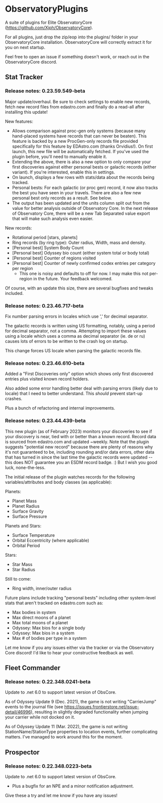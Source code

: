 # ObservatoryPlugins
A suite of plugins for Elite ObservatoryCore (https://github.com/Xjph/ObservatoryCore).

For all plugins, just drop the zip/eop into the plugins/ folder in your ObservatoryCore installation.
ObservatoryCore will correctly extract it for you on next startup.

Feel free to open an issue if something doesn't work, or reach out in the ObservatoryCore discord.

## Stat Tracker

### Release notes: 0.23.59.549-beta

Major update/overhaul. Be sure to check settings to enable new records, fetch new record files from edastro.com and finally do a read-all after installing this update!

New features:
*   Allows comparison against proc-gen only systems (because many hand-placed systems have records that can never be beaten).
    This feature is backed by a new ProcGen-only records file provided specifically for this feature by EDAstro.com (thanks Orvidius!).
    On first launch, this new file will be automatically fetched.  If you've used the plugin before, you'll need to manually enable it.
*   Extending the above, there is also a new option to only compare your first discoveries against either personal bests or galactic records (either variant).
    If you're interested, enable this in settings.
*   On launch, displays a few rows with stats/data about the records being tracked.
*   Personal bests: For each galactic (or proc gen) record, it now also tracks the best you have seen in your travels. There are also
    a few new personal best only records as a result. See below.
*   The output has been updated and the units column split out from the value for better analysis outside of Observatory Core.
    In the next release of Observatory Core, there will be a new Tab Separated value export that will make such analysis even easier.

New records:
*   Rotational period [stars, planets]
*   Ring records (by ring type): Outer radius, Width, mass and density.
*   [Personal best] System Body Count
*   [Personal best] Odyssey bio count (either system total or body total)
*   [Personal best] Counter of regions visited
*   [Personal best] Counter of newly confirmed codex entries per category per region
    *   This one is noisy and defaults to off for now. I may make this not per-region in the future. Your feedback welcomed.

Of course, with an update this size, there are several bugfixes and tweaks included.

### Release notes: 0.23.46.717-beta

Fix number parsing errors in locales which use ',' for decimal separator.

The galactic records is written using US formatting, notably, using a period for decimal separator, not a comma. Attempting to import these values using a locale which uses a comma as decimal separator (ie. de or ru) causes lots of errors to be written to the crash log on startup.

This change forces US locale when parsing the galactic records file.


### Release notes: 0.23.46.610-beta

Added a "First Discoveries only" option which shows only first discovered entries plus visited known record holders.

Also added some error handling better deal with parsing errors (likely due to locale) that I need to better understand. This *should* prevent start-up crashes.

Plus a bunch of refactoring and internal improvements.

### Release notes: 0.23.44.439-beta

This new plugin (as of February 2023) monitors your discoveries to see if your discovery is near, tied with or better than a known record.
Record data is sourced from edastro.com and updated ~weekly. Note that the plugin suggests "potential new record" because there are 
plenty of reasons why it's not guaranteed to be, including rounding and/or data errors, other data that has turned in since the last time
the galactic records were updated -- this does NOT guarantee you an ESDM record badge. :) But I wish you good luck, none-the-less.

The initial release of the plugin watches records for the following variables/attributes and body classes (as applicable):

Planets:

*   Planet Mass
*   Planet Radius
*   Surface Gravity
*   Surface Pressure

Planets and Stars:

*   Surface Temperature
*   Orbital Eccentricity (where applicable)
*   Orbital Period

Stars:

*   Star Mass
*   Star Radius

Still to come:

*   Ring width, inner/outer radius

Future plans include tracking "personal bests" including other system-level stats that aren't tracked on edastro.com such as:

*   Max bodies in system
*   Max direct moons of a planet
*   Max total moons of a planet
*   Odyssey: Max bios for a single body
*   Odyssey: Max bios in a system
*   Max # of bodies per type in a system

Let me know if you any issues either via the tracker or via the Observatory Core discord! I'd like to hear your constructive feedback as well.

## Fleet Commander

### Release notes: 0.22.348.0241-beta

Update to .net 6.0 to support latest version of ObsCore.

As of Odyssey Update 9 (Dec. 2021), the game is not writing "CarrierJump" events to the journal file
(see https://issues.frontierstore.net/issue-detail/46996), resulting in slightly degraded functionality
when jumping your carrier while not docked on it.

As of Odyssey Update 11 (Mar. 2022), the game is not writing StationName/StationType properties to location
events, further complicating matters. I've managed to work around this for the moment.

## Prospector

### Release notes: 0.22.348.0223-beta

Update to .net 6.0 to support latest version of ObsCore.

* Plus a bugfix for an NPE and a minor notification adjustment.

Give these a try and let me know if you have any issues!
